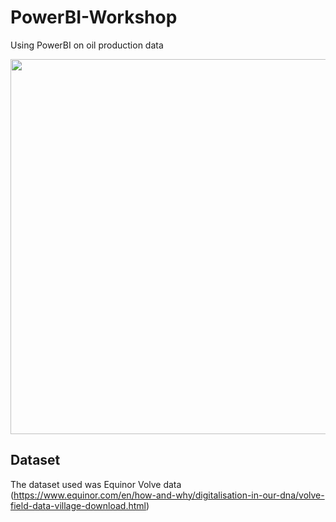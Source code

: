 # PowerBI-Workshop
Using PowerBI on oil production data

<img src="https://user-images.githubusercontent.com/65777681/101692607-12069b80-3a36-11eb-8573-e8ed180025ad.PNG" width="600">

## Dataset
The dataset used was Equinor Volve data (https://www.equinor.com/en/how-and-why/digitalisation-in-our-dna/volve-field-data-village-download.html)
